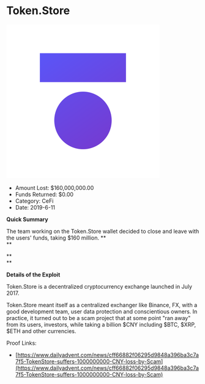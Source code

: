 # Token.Store
![Token.Store](/rektimages/Token.Store.png)
- Amount Lost: $160,000,000.00
- Funds Returned: $0.00
- Category: CeFi
- Date: 2019-6-11

**Quick Summary**

The team working on the Token.Store wallet decided to close and leave with the users' funds, taking $160 million. **  
**

 **  
**

 **Details of the Exploit**

Token.Store is a decentralized cryptocurrency exchange launched in July 2017.

Token.Store meant itself as a centralized exchanger like Binance, FX, with a good development team, user data protection and conscientious owners. In practice, it turned out to be a scam project that at some point "ran away" from its users, investors, while taking a billion $CNY including $BTC, $XRP, $ETH and other currencies.


Proof Links:
- [https://www.dailyadvent.com/news/cff66882f06295d9848a396ba3c7a7f5-TokenStore-suffers-1000000000-CNY-loss-by-Scam](https://www.dailyadvent.com/news/cff66882f06295d9848a396ba3c7a7f5-TokenStore-suffers-1000000000-CNY-loss-by-Scam)


